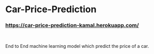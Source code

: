# Car-Price-Prediction
### https://car-price-prediction-kamal.herokuapp.com/
<br>
<p>End to End machine learning model which predict the price of a car.
